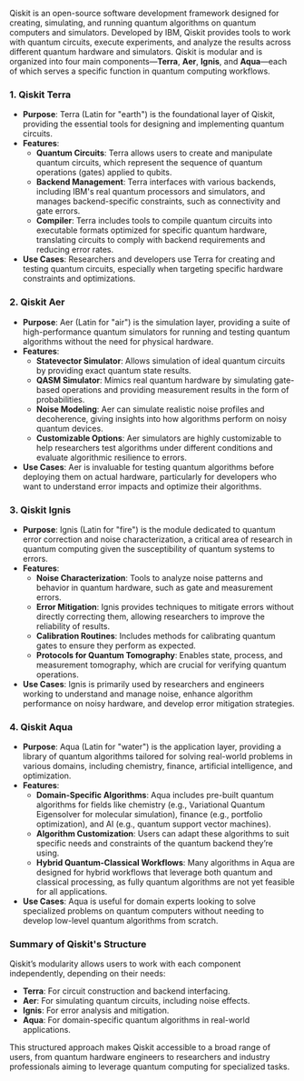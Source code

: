 Qiskit is an open-source software development framework designed for creating, simulating, and running quantum algorithms on quantum computers and simulators. Developed by IBM, Qiskit provides tools to work with quantum circuits, execute experiments, and analyze the results across different quantum hardware and simulators. Qiskit is modular and is organized into four main components—**Terra**, **Aer**, **Ignis**, and **Aqua**—each of which serves a specific function in quantum computing workflows.

### 1. Qiskit Terra
- **Purpose**: Terra (Latin for "earth") is the foundational layer of Qiskit, providing the essential tools for designing and implementing quantum circuits.
- **Features**:
  - **Quantum Circuits**: Terra allows users to create and manipulate quantum circuits, which represent the sequence of quantum operations (gates) applied to qubits.
  - **Backend Management**: Terra interfaces with various backends, including IBM's real quantum processors and simulators, and manages backend-specific constraints, such as connectivity and gate errors.
  - **Compiler**: Terra includes tools to compile quantum circuits into executable formats optimized for specific quantum hardware, translating circuits to comply with backend requirements and reducing error rates.
- **Use Cases**: Researchers and developers use Terra for creating and testing quantum circuits, especially when targeting specific hardware constraints and optimizations.

### 2. Qiskit Aer
- **Purpose**: Aer (Latin for "air") is the simulation layer, providing a suite of high-performance quantum simulators for running and testing quantum algorithms without the need for physical hardware.
- **Features**:
  - **Statevector Simulator**: Allows simulation of ideal quantum circuits by providing exact quantum state results.
  - **QASM Simulator**: Mimics real quantum hardware by simulating gate-based operations and providing measurement results in the form of probabilities.
  - **Noise Modeling**: Aer can simulate realistic noise profiles and decoherence, giving insights into how algorithms perform on noisy quantum devices.
  - **Customizable Options**: Aer simulators are highly customizable to help researchers test algorithms under different conditions and evaluate algorithmic resilience to errors.
- **Use Cases**: Aer is invaluable for testing quantum algorithms before deploying them on actual hardware, particularly for developers who want to understand error impacts and optimize their algorithms.

### 3. Qiskit Ignis
- **Purpose**: Ignis (Latin for "fire") is the module dedicated to quantum error correction and noise characterization, a critical area of research in quantum computing given the susceptibility of quantum systems to errors.
- **Features**:
  - **Noise Characterization**: Tools to analyze noise patterns and behavior in quantum hardware, such as gate and measurement errors.
  - **Error Mitigation**: Ignis provides techniques to mitigate errors without directly correcting them, allowing researchers to improve the reliability of results.
  - **Calibration Routines**: Includes methods for calibrating quantum gates to ensure they perform as expected.
  - **Protocols for Quantum Tomography**: Enables state, process, and measurement tomography, which are crucial for verifying quantum operations.
- **Use Cases**: Ignis is primarily used by researchers and engineers working to understand and manage noise, enhance algorithm performance on noisy hardware, and develop error mitigation strategies.

### 4. Qiskit Aqua
- **Purpose**: Aqua (Latin for "water") is the application layer, providing a library of quantum algorithms tailored for solving real-world problems in various domains, including chemistry, finance, artificial intelligence, and optimization.
- **Features**:
  - **Domain-Specific Algorithms**: Aqua includes pre-built quantum algorithms for fields like chemistry (e.g., Variational Quantum Eigensolver for molecular simulation), finance (e.g., portfolio optimization), and AI (e.g., quantum support vector machines).
  - **Algorithm Customization**: Users can adapt these algorithms to suit specific needs and constraints of the quantum backend they’re using.
  - **Hybrid Quantum-Classical Workflows**: Many algorithms in Aqua are designed for hybrid workflows that leverage both quantum and classical processing, as fully quantum algorithms are not yet feasible for all applications.
- **Use Cases**: Aqua is useful for domain experts looking to solve specialized problems on quantum computers without needing to develop low-level quantum algorithms from scratch.

### Summary of Qiskit's Structure
Qiskit’s modularity allows users to work with each component independently, depending on their needs:

- **Terra**: For circuit construction and backend interfacing.
- **Aer**: For simulating quantum circuits, including noise effects.
- **Ignis**: For error analysis and mitigation.
- **Aqua**: For domain-specific quantum algorithms in real-world applications.

This structured approach makes Qiskit accessible to a broad range of users, from quantum hardware engineers to researchers and industry professionals aiming to leverage quantum computing for specialized tasks.